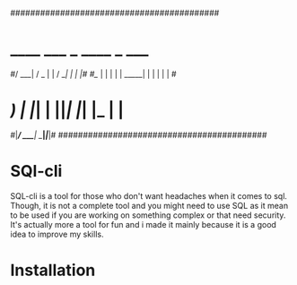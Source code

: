 ##########################################
# ____   ___  _           ____ _     ___ #
#/ ___| / _ \| |         / ___| |   |_ _|#
#\___ \| | | | |   _____| |   | |    | | #
# ___) | |_| | |__|_____| |___| |___ | | #
#|____/ \__\_\_____|     \____|_____|___|#
##########################################

# SQl-cli

SQL-cli is a tool for those who don't want headaches when it comes to sql. Though, it is not a complete tool and you might need to use SQL as it mean to be used if you are working on something complex or that need security. It's actually more a tool for fun and i made it mainly because it is a good idea to improve my skills.

# Installation
